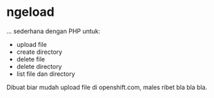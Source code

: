 # ngeload
... sederhana dengan PHP untuk:
- upload file
- create directory
- delete file
- delete directory
- list file dan directory

Dibuat biar mudah upload file di openshift.com, males ribet bla bla bla.